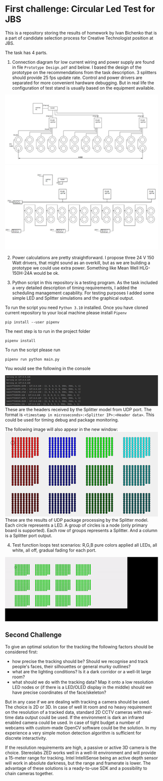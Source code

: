 # First challenge: Circular Led Test for JBS

This is a repository storing the results of homework by Ivan Bichenko that is a part of candidate selection process for Creative Technologist position at JBS.

The task has 4 parts.
1. Connection diagram for low current wiring and power supply are found in file `Prototype Design.pdf` and below.
I based the design of the prototype on the recommendations from the task description. 3 splitters should provide 25 fps update rate. Control and power drivers are separated for more convenient hardware debugging. But in real life the configuration of test stand is usually based on the equipment available.

![diagram](Diagram.JPG)
![diagram](Diagram_Power.JPG)

2. Power calculations are pretty straightforward. I propose three 24 V 150 Watt drivers, that might sound as an overkill, but as we are building a prototype we could use extra power. Something like Mean Well HLG-150H-24A would be ok.

3. Python script in this repository is a testing program. As the task included a very detailed description of timing requirements, I added the scheduling management capability. For testing purposes I added some simple LED and Splitter simulations and the graphical output.

To run the script you need `Python 3.10` installed. Once you have cloned current repository to your local machine please install `Pipenv`
```
pip install --user pipenv
```
The next step is to run in the project folder
```
pipenv install
```
To run the script please run
```
pipenv run python main.py  
```
You would see the following in the console

![diagram](Output.JPG)
These are the headers received by the Splitter model from UDP port. The format is `<timestamp in microseconds>:<Splitter IP>:<Header data>`. This could be used for timing debug and package monitoring.

The following image will also appear in the new window:
![diagram](Window.JPG)
These are the results of UDP package processing by the Splitter model. Each circle represents a LED. A group of circles is a node (only primary board is supported). Each row of groups represents a Splitter. And a column is a Splitter port output. 

4. Test function loops test scenarios: R,G,B pure colors applied all LEDs, all white, all off, gradual fading for each port.

![diagram](tests.gif)


## Second Challenge

To give an optimal solution for the tracking the following factors should be considered first:
- how precise the tracking should be? Should we recognise and track people's faces, their silhouettes or general murky outlines?
- what are the lighting conditions? Is it a dark corridor or a well-lit large room?
- what should we do with the tracking data? Map it onto a low resolution LED nodes or (if there is a LED/OLED display in the middle) should we have precise coordinates of the face/skeleton?

But in any case if we are dealing with tracking a camera should be used. The choice is 2D or 3D. In case of well lit room and no heavy requirement on the resolution of a tracked data, standard 2D CCTV cameras with real-time data output could be used. If the environment is dark an infrared enabled camera could be used. In case of tight budget a number of webcams with custom-made OpenCV software could be the solution. In my experience a very simple motion detection algorithm is sufficient for discrete interactivity.

If the resolution requirements are high, a passive or active 3D camera is the choice. Stereolabs ZED works well in a well-lit environment and will provide a 15-meter range for tracking. Intel IntelliSense being an active depth sensor will work in absolute darkness, but the range and framerate is lower. The advantage of these solutions is a ready-to-use SDK and a possibility to chain cameras together.  